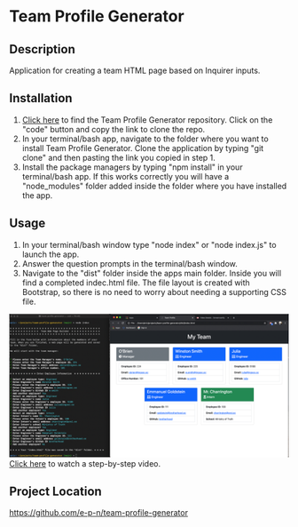 # Team Profile Generator
## Description
Application for creating a team HTML page based on Inquirer inputs.

## Installation
1. [Click here](https://github.com/e-p-n/team-profile-generator) to find the Team Profile Generator repository. Click on the "code" button and copy the link to clone the repo.
2. In your terminal/bash app, navigate to the folder where you want to install Team Profile Generator. Clone the application by typing "git clone" and then pasting the link you copied in step 1.
3. Install the package managers by typing "npm install" in your terminal/bash app. If this works correctly you will have a "node_modules" folder added inside the folder where you have installed the app.

## Usage
1. In your terminal/bash window type "node index" or "node index.js" to launch the app.
2. Answer the question prompts in the terminal/bash window. 
3. Navigate to the "dist" folder inside the apps main folder. Inside you will find a completed indec&#46;html file. The file layout is created with Bootstrap, so there is no need to worry about needing a supporting CSS file.

[![](./assets/screenshot.png)](https://drive.google.com/file/d/16G9-Te4LfdgL0QOnN1xxYRtLLrqnA9Zu/view)
[Click here](https://drive.google.com/file/d/16G9-Te4LfdgL0QOnN1xxYRtLLrqnA9Zu/view) to watch a step-by-step video.

## Project Location
https://github.com/e-p-n/team-profile-generator